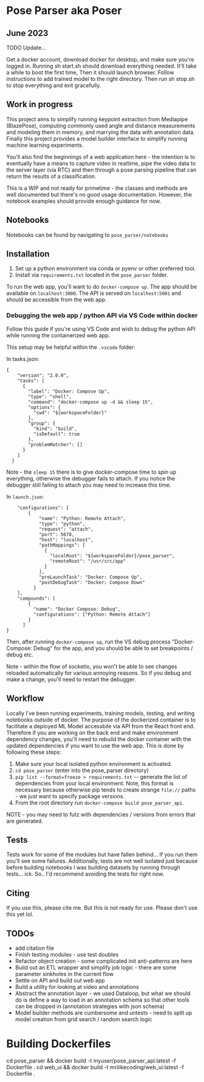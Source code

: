 # Pose Parser aka Poser


## June 2023

TODO Update... 

Get a docker account, download docker for desktop, and make sure you're logged in.
Running sh start.sh should download everything needed. It'll take a while to boot the first time,
Then it should launch browser. Follow instructions to add trained model to the right directory.
Then run sh stop.sh to stop everything and exit gracefully.

## Work in progress


This project aims to simplify running keypoint extraction from Mediapipe (BlazePose), computing commonly used angle and distance measurements and modeling them in memory, and marrying the data with annotation data. Finally this project provides a model builder interface to simplify running machine learning experiments.

You'll also find the beginnings of a web application here - the intention is to eventually have a means to capture video in realtime, pipe the video data to the server layer (via RTC) and then through a pose parsing pipeline that can return the results of a classification.

This is a WIP and not ready for primetime - the classes and methods are well documented but there's no good usage documentation. However, the notebook examples should provide enough guidance for now.

## Notebooks

Notebooks can be found by navigating to `pose_parser/notebooks`

## Installation

1. Set up a python environment via conda or pyenv or other preferred tool.
2. Install via `requirements.txt` located in the `pose_parser` folder.

To run the web app, you'll want to do `docker-compose up`. The app should be available on `localhost:3000`. The API is served on `localhost:5001` and should be accessible from the web app.

### Debugging the web app / python API via VS Code within docker

Follow this guide if you're using VS Code and wish to debug the python API while running the containerized web app. 

This setup may be helpful within the `.vscode` folder:

In tasks.json:

```
{
    "version": "2.0.0",
    "tasks": [
      {
        "label": "Docker: Compose Up",
        "type": "shell",
        "command": "docker-compose up -d && sleep 15",
        "options": {
          "cwd": "${workspaceFolder}"
        },
        "group": {
          "kind": "build",
          "isDefault": true
        },
        "problemMatcher": []
      }
    ]
  }
  ```

  Note - the `sleep 15` there is to give docker-compose time to spin up everything, otherwise the debugger fails to attach. If you notice the debugger still failing to attach you may need to increase this time.

In `launch.json`:
```
    "configurations": [
        {
            "name": "Python: Remote Attach",
            "type": "python",
            "request": "attach",
            "port": 5678,
            "host": "localhost",
            "pathMappings": [
              {
                "localRoot": "${workspaceFolder}/pose_parser",
                "remoteRoot": "/usr/src/app"
              }
            ],
            "preLaunchTask": "Docker: Compose Up",
            "postDebugTask": "Docker: Compose Down"
          }
    ],
    "compounds": [
        {
          "name": "Docker Compose: Debug",
          "configurations": ["Python: Remote Attach"]
        }
      ]
}
```

Then, after running `docker-compose up`, run the VS debug process "Docker-Compose: Debug" for the app, and you should be able to set breakpoints / debug etc.

Note - within the flow of socketio, you won't be able to see changes reloaded automatically for various annoying reasons. So if you debug and make a change, you'll need to restart the debugger.

## Workflow

Locally I've been running experiments, training models, testing, and writing notebooks outside of docker. The purpose of the dockerized container is to facilitate a deployed ML Model accessbile via API from the React front end. Therefore if you are working on the back end and make environment dependency changes, you'll need to rebuild the docker container with the updated dependencies if you want to use the web app. This is done by following these steps:

1. Make sure your local isolated python environment is activated.
2. `cd pose_parser` (enter into the pose_parser directory)
3. `pip list --format=freeze > requirements.txt` -- generate the list of dependencies from your local environment. Note, this format is necessary because otherwise pip tends to create strange `file://` paths - we just want to specify package versions.
4. From the root directory run `docker-compose build pose_parser_api`. 

NOTE - you may need to futz with dependencies / versions from errors that are generated.


## Tests

Tests work for some of the modules but have fallen behind... 
If you run them you'll see some failures. Additionally, tests are not well isolated just because before building notebooks I was building datasets by running through tests... ick. So.. I'd recommend avoiding the tests for right now.

## Citing 

If you use this, please cite me. But this is not ready for use. Please don't use this yet lol.

## TODOs
* add citation file
* Finish testing modules - use test doubles
* Refactor object creation - some complicated init anti-patterns are here
* Build out an ETL wrapper and simplify job logic - there are some parameter sinkholes in the current flow
* Settle on API and build out web app
* Build a utility for looking at video and annotations
* Abstract the annotation layer - we used Dataloop, but what we should do is define a way to load in an annotation schema so that other tools can be dropped in (annotation strategies with json schema)
* Model builder methods are cumbersome and untests - need to split up model creation from grid search / random search logic
   

# Building Dockerfiles

cd pose_parser && docker build -t myuser/pose_parser_api:latest -f Dockerfile .
cd web_ui && docker build -t mrilikecoding/web_ui:latest -f Dockerfile .